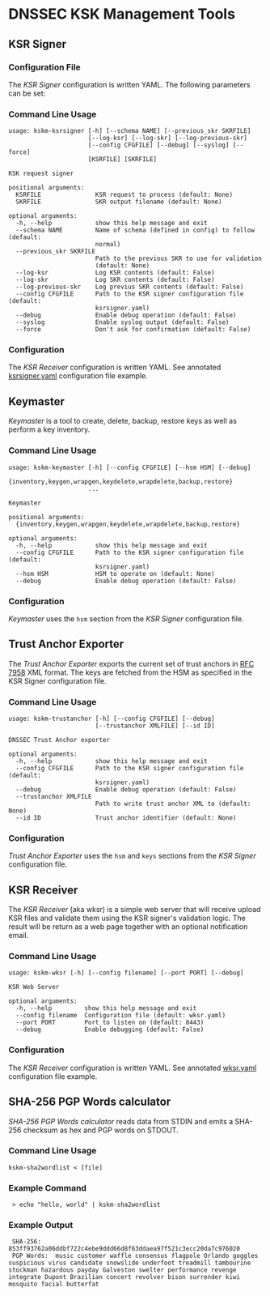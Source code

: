 # DNSSEC KSK Management Tools


## KSR Signer

### Configuration File

The _KSR Signer_ configuration is written YAML. The following parameters can be set:

### Command Line Usage

    usage: kskm-ksrsigner [-h] [--schema NAME] [--previous_skr SKRFILE]
                          [--log-ksr] [--log-skr] [--log-previous-skr]
                          [--config CFGFILE] [--debug] [--syslog] [--force]
                          [KSRFILE] [SKRFILE]

    KSK request signer

    positional arguments:
      KSRFILE               KSR request to process (default: None)
      SKRFILE               SKR output filename (default: None)

    optional arguments:
      -h, --help            show this help message and exit
      --schema NAME         Name of schema (defined in config) to follow (default:
                            normal)
      --previous_skr SKRFILE
                            Path to the previous SKR to use for validation
                            (default: None)
      --log-ksr             Log KSR contents (default: False)
      --log-skr             Log SKR contents (default: False)
      --log-previous-skr    Log previus SKR contents (default: False)
      --config CFGFILE      Path to the KSR signer configuration file (default:
                            ksrsigner.yaml)
      --debug               Enable debug operation (default: False)
      --syslog              Enable syslog output (default: False)
      --force               Don't ask for confirmation (default: False)


### Configuration

The _KSR Receiver_ configuration is written YAML. See annotated [ksrsigner.yaml](../config/ksrsigner.yaml) configuration file example.




## Keymaster

_Keymaster_ is a tool to create, delete, backup, restore keys as well as perform a key inventory.

### Command Line Usage

    usage: kskm-keymaster [-h] [--config CFGFILE] [--hsm HSM] [--debug]
                          {inventory,keygen,wrapgen,keydelete,wrapdelete,backup,restore}
                          ...

    Keymaster

    positional arguments:
      {inventory,keygen,wrapgen,keydelete,wrapdelete,backup,restore}

    optional arguments:
      -h, --help            show this help message and exit
      --config CFGFILE      Path to the KSR signer configuration file (default:
                            ksrsigner.yaml)
      --hsm HSM             HSM to operate on (default: None)
      --debug               Enable debug operation (default: False)


### Configuration

_Keymaster_ uses the `hsm` section from the _KSR Signer_ configuration file.



## Trust Anchor Exporter

The _Trust Anchor Exporter_ exports the current set of trust anchors in [RFC 7958](https://tools.ietf.org/html/rfc7958) XML format. The keys are fetched from the HSM as specified in the KSR Signer configuration file.

### Command Line Usage

    usage: kskm-trustanchor [-h] [--config CFGFILE] [--debug]
                            [--trustanchor XMLFILE] [--id ID]

    DNSSEC Trust Anchor exporter

    optional arguments:
      -h, --help            show this help message and exit
      --config CFGFILE      Path to the KSR signer configuration file (default:
                            ksrsigner.yaml)
      --debug               Enable debug operation (default: False)
      --trustanchor XMLFILE
                            Path to write trust anchor XML to (default: None)
      --id ID               Trust anchor identifier (default: None)


### Configuration

_Trust Anchor Exporter_ uses the `hsm` and `keys` sections from the _KSR Signer_ configuration file.



## KSR Receiver

The _KSR Receiver_ (aka wksr) is a simple web server that will receive upload KSR files and validate them using the KSR signer's validation logic. The result will be return as a web page together with an optional notification email.

### Command Line Usage

    usage: kskm-wksr [-h] [--config filename] [--port PORT] [--debug]

    KSR Web Server

    optional arguments:
      -h, --help         show this help message and exit
      --config filename  Configuration file (default: wksr.yaml)
      --port PORT        Port to listen on (default: 8443)
      --debug            Enable debugging (default: False)


### Configuration

The _KSR Receiver_ configuration is written YAML. See annotated [wksr.yaml](../config/wksr.yaml) configuration file example.




## SHA-256 PGP Words calculator

_SHA-256 PGP Words calculator_ reads data from STDIN and emits a SHA-256 checksum as hex and PGP words on STDOUT.

### Command Line Usage

    kskm-sha2wordlist < [file]

### Example Command

     > echo "hello, world" | kskm-sha2wordlist

### Example Output

     SHA-256:    853ff93762a06ddbf722c4ebe9ddd66d8f63ddaea97f521c3ecc20da7c976020
     PGP Words:  music customer waffle consensus flagpole Orlando goggles suspicious virus candidate snowslide underfoot treadmill tambourine stockman hazardous payday Galveston swelter performance revenge integrate Dupont Brazilian concert revolver bison surrender kiwi mosquito facial butterfat
